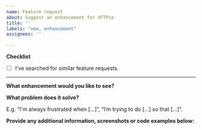 ```yaml
---
name: Feature request
about: Suggest an enhancement for HTTPie
title: ''
labels: "new, enhancement"
assignees: ''

---
```

**Checklist**

- [ ] I've searched for similar feature requests.

---

**What enhancement would you like to see?**


**What problem does it solve?**

E.g. “I'm always frustrated when [...]”, “I’m trying to do […] so that […]”.


**Provide any additional information, screenshots or code examples below:**

